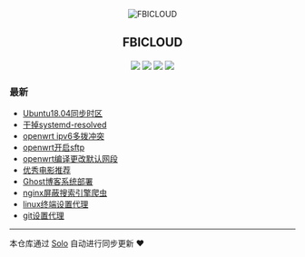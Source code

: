 <p align="center"><img alt="FBICLOUD" src="https://lone-1251938776.cos.ap-shanghai.myqcloud.com/favicon.ico"></p><h2 align="center">
FBICLOUD
</h2>

<h4 align="center"></h4>
<p align="center"><a title="FBICLOUD" target="_blank" href="https://github.com/fbicloud/solo-blog"><img src="https://img.shields.io/github/last-commit/fbicloud/solo-blog.svg?style=flat-square&color=FF9900"></a>
<a title="GitHub repo size in bytes" target="_blank" href="https://github.com/fbicloud/solo-blog"><img src="https://img.shields.io/github/repo-size/fbicloud/solo-blog.svg?style=flat-square"></a>
<a title="Solo Version" target="_blank" href="https://github.com/b3log/solo/releases"><img src="https://img.shields.io/badge/solo-3.6.7-f1e05a.svg?style=flat-square&color=blueviolet"></a>
<a title="Hits" target="_blank" href="https://github.com/b3log/hits"><img src="https://hits.b3log.org/fbicloud/solo-blog.svg"></a></p>

### 最新

* [Ubuntu18.04同步时区](https://blog.fbicloud.com:8080/articles/2019/11/08/1573190085542.html)
* [干掉systemd-resolved](https://blog.fbicloud.com:8080/articles/2019/09/12/1568303659457.html)
* [openwrt ipv6多拨冲突](https://blog.fbicloud.com:8080/articles/2019/09/11/1568204147698.html)
* [openwrt开启sftp](https://blog.fbicloud.com:8080/articles/2019/09/11/1568144383900.html)
* [openwrt编译更改默认网段](https://blog.fbicloud.com:8080/articles/2019/09/10/1568124639776.html)
* [优秀电影推荐](https://blog.fbicloud.com:8080/articles/2019/09/10/1568052159477.html)
* [Ghost博客系统部署](https://blog.fbicloud.com:8080/articles/2019/09/08/1567942405522.html)
* [nginx屏蔽搜索引擎爬虫](https://blog.fbicloud.com:8080/articles/2019/09/08/1567941260024.html)
* [linux终端设置代理](https://blog.fbicloud.com:8080/articles/2019/09/08/1567941141500.html)
* [git设置代理](https://blog.fbicloud.com:8080/articles/2019/09/08/1567941007014.html)



---

本仓库通过 [Solo](https://github.com/b3log/solo) 自动进行同步更新 ❤️ 